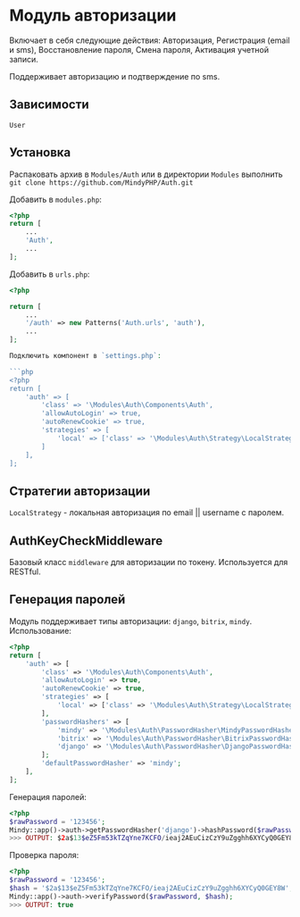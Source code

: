# Модуль авторизации

Включает в себя следующие действия: Авторизация, Регистрация (email и sms), Восстановление пароля, Смена пароля, Активация учетной записи.

Поддерживает авторизацию и подтверждение по sms.

## Зависимости

`User`

## Установка

Распаковать архив в `Modules/Auth` или в директории `Modules` выполнить `git clone https://github.com/MindyPHP/Auth.git`

Добавить в `modules.php`:

```php
<?php
return [
    ...
    'Auth',
    ...
];
```

Добавить в `urls.php`:

```php
<?php

return [
    ...
    '/auth' => new Patterns('Auth.urls', 'auth'),
    ...
];

Подключить компонент в `settings.php`:

```php
<?php
return [
    'auth' => [
        'class' => '\Modules\Auth\Components\Auth',
        'allowAutoLogin' => true,
        'autoRenewCookie' => true,
        'strategies' => [
            'local' => ['class' => '\Modules\Auth\Strategy\LocalStrategy'],
        ]
    ],
];
```

## Стратегии авторизации

`LocalStrategy` - локальная авторизация по email || username с паролем.

## AuthKeyCheckMiddleware

Базовый класс `middleware` для авторизации по токену. Используется для RESTful.

## Генерация паролей

Модуль поддерживает типы авторизации: `django`, `bitrix`, `mindy`.
Использование: 

```php
<?php
return [
    'auth' => [
        'class' => '\Modules\Auth\Components\Auth',
        'allowAutoLogin' => true,
        'autoRenewCookie' => true,
        'strategies' => [
            'local' => ['class' => '\Modules\Auth\Strategy\LocalStrategy'],
        ],
        'passwordHashers' => [
            'mindy' => '\Modules\Auth\PasswordHasher\MindyPasswordHasher',
            'bitrix' => '\Modules\Auth\PasswordHasher\BitrixPasswordHasher',
            'django' => '\Modules\Auth\PasswordHasher\DjangoPasswordHasher',
        ];
        'defaultPasswordHasher' => 'mindy';
    ],
];
```

Генерация паролей:

```php
<?php
$rawPassword = '123456';
Mindy::app()->auth->getPasswordHasher('django')->hashPassword($rawPassword)
>>> OUTPUT: $2a$13$eZ5Fm53kTZqYne7KCFO/ieaj2AEuCizCzY9uZgghh6XYCyQ0GEY8W
```

Проверка пароля:

```php
<?php
$rawPassword = '123456';
$hash = '$2a$13$eZ5Fm53kTZqYne7KCFO/ieaj2AEuCizCzY9uZgghh6XYCyQ0GEY8W';
Mindy::app()->auth->verifyPassword($rawPassword, $hash);
>>> OUTPUT: true
